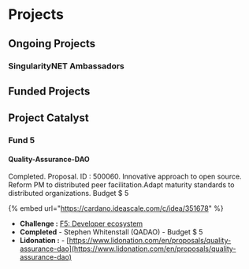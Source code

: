 # Projects

## Ongoing Projects

### SingularityNET Ambassadors&#x20;

## Funded Projects

## Project Catalyst

### Fund 5

#### Quality-Assurance-DAO

Completed. Proposal. ID : 500060. Innovative approach to open source. Reform PM to distributed peer facilitation.Adapt maturity standards to distributed organizations. Budget $ 5

{% embed url="https://cardano.ideascale.com/c/idea/351678" %}

* **Challenge :** [F5: Developer ecosystem](https://cardano.ideascale.com/c/campaigns/25939/about)
* **Completed** - Stephen Whitenstall (QADAO) - Budget $ 5
* **Lidonation :** - [https://www.lidonation.com/en/proposals/quality-assurance-dao](https://www.lidonation.com/en/proposals/quality-assurance-dao)
